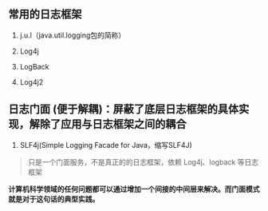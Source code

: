 ## 常用的日志框架
1. j.u.l（java.util.logging包的简称）

2. Log4j

3. LogBack

4. Log4j2

## 日志门面 (便于解耦)：屏蔽了底层日志框架的具体实现，解除了应用与日志框架之间的耦合
1. SLF4j(Simple Logging Facade for Java，缩写SLF4J)
> 只是一个门面服务，不是真正的的日志框架，依赖 Log4j、logback 等日志框架

**计算机科学领域的任何问题都可以通过增加一个间接的中间层来解决。而门面模式就是对于这句话的典型实践。**